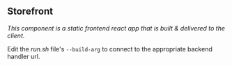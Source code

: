 ## Storefront

*This component is a static frontend react app that is built & delivered to the client.*

Edit the *run.sh* file's `--build-arg` to connect to the appropriate backend handler url. 